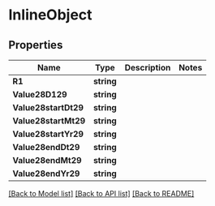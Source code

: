 # InlineObject

## Properties

Name | Type | Description | Notes
------------ | ------------- | ------------- | -------------
**R1** | **string** |  | 
**Value28D129** | **string** |  | 
**Value28startDt29** | **string** |  | 
**Value28startMt29** | **string** |  | 
**Value28startYr29** | **string** |  | 
**Value28endDt29** | **string** |  | 
**Value28endMt29** | **string** |  | 
**Value28endYr29** | **string** |  | 

[[Back to Model list]](../README.md#documentation-for-models) [[Back to API list]](../README.md#documentation-for-api-endpoints) [[Back to README]](../README.md)


